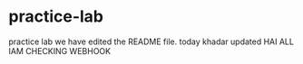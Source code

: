 # practice-lab
practice lab
we have edited the README file.
today khadar updated
HAI ALL IAM CHECKING WEBHOOK
